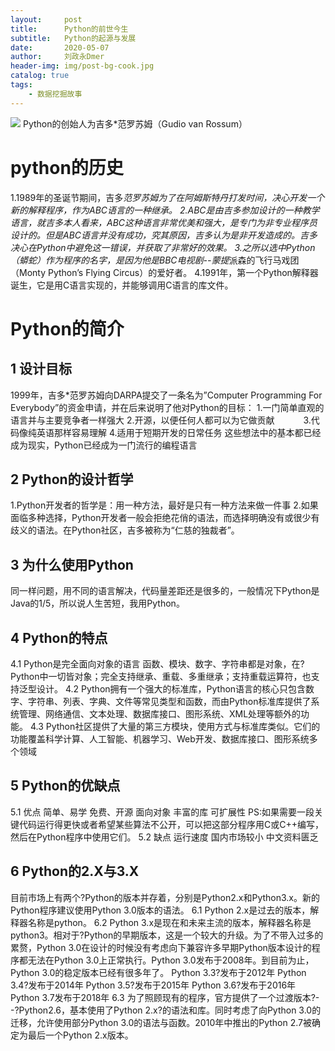 ```yaml
---
layout:     post
title:      Python的前世今生
subtitle:   Python的起源与发展
date:       2020-05-07
author:     刘政永Dmer
header-img: img/post-bg-cook.jpg
catalog: true
tags:
    - 数据挖掘故事
---
```

![]({{site.baseurl}}/img/post-bg-pythoner.png)
Python的创始人为吉多*范罗苏姆（Gudio van Rossum）
# python的历史
1.1989年的圣诞节期间，吉多*范罗苏姆为了在阿姆斯特丹打发时间，决心开发一个新的解释程序，作为ABC语言的一种继承。
2.ABC是由吉多参加设计的一种教学语言，就吉多本人看来，ABC这种语言非常优美和强大，是专门为非专业程序员设计的。但是ABC语言并没有成功，究其原因，吉多认为是非开发造成的。吉多决心在Python中避免这一错误，并获取了非常好的效果。
3.之所以选中Python（蟒蛇）作为程序的名字，是因为他是BBC电视剧--蒙提*派森的飞行马戏团（Monty Python’s Flying Circus）的爱好者。
4.1991年，第一个Python解释器诞生，它是用C语言实现的，并能够调用C语言的库文件。
# Python的简介
## 1 设计目标
1999年，吉多*范罗苏姆向DARPA提交了一条名为”Computer Programming For Everybody”的资金申请，并在后来说明了他对Python的目标：
1.一门简单直观的语言并与主要竞争者一样强大
2.开源，以便任何人都可以为它做贡献　　　
3.代码像纯英语那样容易理解
4.适用于短期开发的日常任务
这些想法中的基本都已经成为现实，Python已经成为一门流行的编程语言
## 2 Python的设计哲学
1.Python开发者的哲学是：用一种方法，最好是只有一种方法来做一件事
2.如果面临多种选择，Python开发者一般会拒绝花俏的语法，而选择明确没有或很少有歧义的语法。在Python社区，吉多被称为“仁慈的独裁者”。
## 3 为什么使用Python
同一样问题，用不同的语言解决，代码量差距还是很多的，一般情况下Python是Java的1/5，所以说人生苦短，我用Python。
## 4 Python的特点
4.1 Python是完全面向对象的语言
函数、模块、数字、字符串都是对象，在?Python中一切皆对象；完全支持继承、重载、多重继承；支持重载运算符，也支持泛型设计。
4.2 Python拥有一个强大的标准库，Python语言的核心只包含数字、字符串、列表、字典、文件等常见类型和函数，而由Python标准库提供了系统管理、网络通信、文本处理、数据库接口、图形系统、XML处理等额外的功能。
4.3 Python社区提供了大量的第三方模块，使用方式与标准库类似。它们的功能覆盖科学计算、人工智能、机器学习、Web开发、数据库接口、图形系统多个领域
##  5 Python的优缺点
5.1 优点
简单、易学
免费、开源
面向对象
丰富的库
可扩展性
PS:如果需要一段关键代码运行得更快或者希望某些算法不公开，可以把这部分程序用C或C++编写，然后在Python程序中使用它们。
5.2 缺点
运行速度
国内市场较小
中文资料匮乏
## 6 Python的2.X与3.X
目前市场上有两个?Python的版本并存着，分别是Python2.x和Python3.x。新的Python程序建议使用Python 3.0版本的语法。
6.1 Python 2.x是过去的版本，解释器名称是python。
6.2 Python 3.x是现在和未来主流的版本，解释器名称是python3。相对于?Python的早期版本，这是一个较大的升级。为了不带入过多的累赘，Python 3.0在设计的时候没有考虑向下兼容许多早期Python版本设计的程序都无法在Python 3.0上正常执行。Python 3.0发布于2008年。到目前为止，Python 3.0的稳定版本已经有很多年了。
Python 3.3?发布于2012年
Python 3.4?发布于2014年
Python 3.5?发布于2015年
Python 3.6?发布于2016年
Python 3.7发布于2018年
6.3 为了照顾现有的程序，官方提供了一个过渡版本?- -?Python2.6，基本使用了Python 2.x?的语法和库。同时考虑了向Python 3.0的迁移，允许使用部分Python 3.0的语法与函数。2010年中推出的Python 2.7被确定为最后一个Python 2.x版本。
